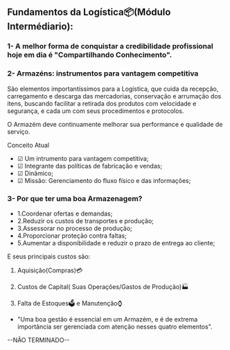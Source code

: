 ## Fundamentos da Logística📦(Módulo Intermédiario):

### 1- A melhor forma de conquistar a credibilidade profissional hoje em dia é "Compartilhando Conhecimento".

###  2- Armazéns: instrumentos para vantagem competitiva

São elementos importantíssimos para a Logística, 
que cuida da recepção, carregamento e descarga das mercadorias, conservação e arrumação dos itens, 
buscando facilitar a retirada dos produtos com velocidade e segurança, e cada um com seus procedimentos e protocolos.

O Armazém deve continuamente melhorar sua performance e qualidade de serviço.

Conceito Atual

* ☑  Um intrumento para vantagem competitiva;
* ☑  Integrante das políticas de fabricação e vendas;
* ☑  Dinâmico;
* ☑  Missão: Gerenciamento do fluxo físico e das informações;

### 3- Por que ter uma boa Armazenagem?

* 1.Coordenar ofertas e demandas;
* 2.Reduzir os custos de transportes e produção;
* 3.Assessorar no processo de produção;
* 4.Proporcionar proteção contra faltas;
* 5.Aumentar a disponibilidade e reduzir o prazo de entrega ao cliente;

E seus principais custos são:

 1. Aquisição(Compras)💳

2. Custos de Capital( Suas Operações/Gastos de Produção)🏭

3. Falta de Estoques🗳 e Manutenção⌚

* "Uma boa gestão é essencial em um Armazém, e é de extrema importância ser gerenciada com atenção nesses quatro elementos".


--NÃO TERMINADO--






